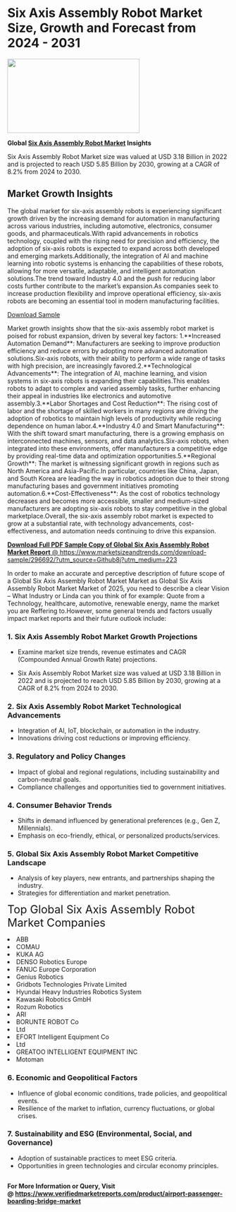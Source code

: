 <H1>Six Axis Assembly Robot Market Size, Growth and Forecast from 2024 - 2031</H1><img class="aligncenter size-medium wp-image-584254" src="https://thirdeyenews.in/wp-content/uploads/2024/09/Global-Market-Research-300x168.jpeg" alt="" width="300" height="168" /><p><strong>Global&nbsp;<a href="https://www.marketsizeandtrends.com/download-sample/296692/?utm_source=Github8j?utm_medium=223">Six Axis Assembly Robot Market</a> Insights</strong></p><p>Six Axis Assembly Robot Market size was valued at USD 3.18 Billion in 2022 and is projected to reach USD 5.85 Billion by 2030, growing at a CAGR of 8.2% from 2024 to 2030.</p><p><h2>Market Growth Insights</h2> <p>The global market for six-axis assembly robots is experiencing significant growth driven by the increasing demand for automation in manufacturing across various industries, including automotive, electronics, consumer goods, and pharmaceuticals.With rapid advancements in robotics technology, coupled with the rising need for precision and efficiency, the adoption of six-axis robots is expected to expand across both developed and emerging markets.Additionally, the integration of AI and machine learning into robotic systems is enhancing the capabilities of these robots, allowing for more versatile, adaptable, and intelligent automation solutions.The trend toward Industry 4.0 and the push for reducing labor costs further contribute to the market’s expansion.As companies seek to increase production flexibility and improve operational efficiency, six-axis robots are becoming an essential tool in modern manufacturing facilities.</p> <p><a href="#">Download Sample</a></p> <p>Market growth insights show that the six-axis assembly robot market is poised for robust expansion, driven by several key factors: 1.**Increased Automation Demand**: Manufacturers are seeking to improve production efficiency and reduce errors by adopting more advanced automation solutions.Six-axis robots, with their ability to perform a wide range of tasks with high precision, are increasingly favored.2.**Technological Advancements**: The integration of AI, machine learning, and vision systems in six-axis robots is expanding their capabilities.This enables robots to adapt to complex and varied assembly tasks, further enhancing their appeal in industries like electronics and automotive assembly.3.**Labor Shortages and Cost Reduction**: The rising cost of labor and the shortage of skilled workers in many regions are driving the adoption of robotics to maintain high levels of productivity while reducing dependence on human labor.4.**Industry 4.0 and Smart Manufacturing**: With the shift toward smart manufacturing, there is a growing emphasis on interconnected machines, sensors, and data analytics.Six-axis robots, when integrated into these environments, offer manufacturers a competitive edge by providing real-time data and optimization opportunities.5.**Regional Growth**: The market is witnessing significant growth in regions such as North America and Asia-Pacific.In particular, countries like China, Japan, and South Korea are leading the way in robotics adoption due to their strong manufacturing bases and government initiatives promoting automation.6.**Cost-Effectiveness**: As the cost of robotics technology decreases and becomes more accessible, smaller and medium-sized manufacturers are adopting six-axis robots to stay competitive in the global marketplace.Overall, the six-axis assembly robot market is expected to grow at a substantial rate, with technology advancements, cost-effectiveness, and automation needs continuing to drive this expansion.</p> <p><a href="#"></p><p><span class=""><strong>Download Full PDF Sample Copy of Global Six Axis Assembly Robot Market Report</strong> @ <a href="https://www.marketsizeandtrends.com/download-sample/296692/?utm_source=Github8j?utm_medium=223" target="_blank">https://www.marketsizeandtrends.com/download-sample/296692/?utm_source=Github8j?utm_medium=223</a></span></p><p>In order to make an accurate and perceptive description of future scope of a Global&nbsp;Six Axis Assembly Robot Market Market as Global&nbsp;Six Axis Assembly Robot Market Market of 2025, you need to describe a clear Vision &ndash; What Industry or Linda can you think of for example: Quote from a Technology, healthcare, automotive, renewable energy, name the market you are Reffering to.However, some general trends and factors usually impact market reports and their future outlook include:</p><h3>1.&nbsp;<strong>Six Axis Assembly Robot Market Growth Projections</strong></h3><ul><li>Examine market size trends, revenue estimates and CAGR (Compounded Annual Growth Rate) projections.</li><li><p>Six Axis Assembly Robot Market size was valued at USD 3.18 Billion in 2022 and is projected to reach USD 5.85 Billion by 2030, growing at a CAGR of 8.2% from 2024 to 2030.</p></li></ul><h3>2.&nbsp;<strong>Six Axis Assembly Robot Market Technological Advancements</strong></h3><ul><li>Integration of AI, IoT, blockchain, or automation in the industry.</li><li>Innovations driving cost reductions or improving efficiency.</li></ul><h3>3.&nbsp;<strong>Regulatory and Policy Changes</strong></h3><ul><li>Impact of global and regional regulations, including sustainability and carbon-neutral goals.</li><li>Compliance challenges and opportunities tied to government initiatives.</li></ul><h3>4.&nbsp;<strong>Consumer Behavior Trends</strong></h3><ul><li>Shifts in demand influenced by generational preferences (e.g., Gen Z, Millennials).</li><li>Emphasis on eco-friendly, ethical, or personalized products/services.</li></ul><h3>5.&nbsp;<strong>Global Six Axis Assembly Robot Market Competitive Landscape</strong></h3><ul><li>Analysis of key players, new entrants, and partnerships shaping the industry.</li><li>Strategies for differentiation and market penetration.</li></ul><p data-pm-slice="1 1 []"><span style="color: inherit; font-family: inherit; font-size: 25px;">Top Global Six Axis Assembly Robot Market Companies</span></p><div class="" data-test-id=""><p><li>ABB</li><li> COMAU</li><li> KUKA AG</li><li> DENSO Robotics Europe</li><li> FANUC Europe Corporation</li><li> Genius Robotics</li><li> Gridbots Technologies Private Limited</li><li> Hyundai Heavy Industries Robotics System</li><li> Kawasaki Robotics GmbH</li><li> Rozum Robotics</li><li> ARI</li><li> BORUNTE ROBOT Co</li><li>Ltd</li><li> EFORT Intelligent Equipment Co</li><li>Ltd</li><li> GREATOO INTELLIGENT EQUIPMENT INC</li><li> Motoman</li></p></div><h3>6.&nbsp;<strong>Economic and Geopolitical Factors</strong></h3><ul><li>Influence of global economic conditions, trade policies, and geopolitical events.</li><li>Resilience of the market to inflation, currency fluctuations, or global crises.</li></ul><h3>7.&nbsp;<strong>Sustainability and ESG (Environmental, Social, and Governance)</strong></h3><ul><li>Adoption of sustainable practices to meet ESG criteria.</li><li>Opportunities in green technologies and circular economy principles.</li></ul><h2><strong style="font-size: 14px;">For More Information or Query, Visit @&nbsp;</strong><a style="background-color: #ffffff; font-size: 14px;" href="https://www.marketsizeandtrends.com/report/six-axis-assembly-robot-market/" target="_blank">https://www.verifiedmarketreports.com/product/airport-passenger-boarding-bridge-market</a></h2>